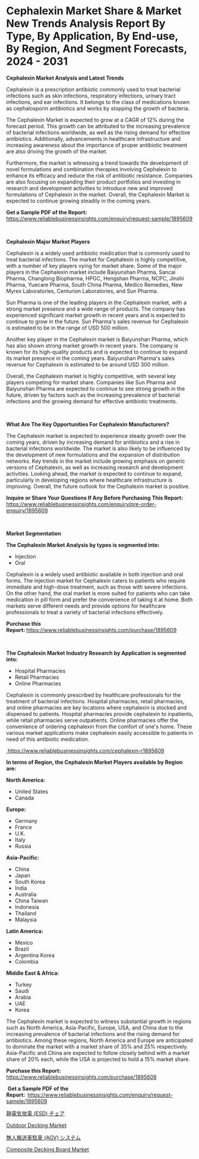 <p><h1>Cephalexin Market Share & Market New Trends Analysis Report By Type, By Application, By End-use, By Region, And Segment Forecasts, 2024 - 2031</h1></p><p><strong>Cephalexin Market Analysis and Latest Trends</strong></p>
<p><p>Cephalexin is a prescription antibiotic commonly used to treat bacterial infections such as skin infections, respiratory infections, urinary tract infections, and ear infections. It belongs to the class of medications known as cephalosporin antibiotics and works by stopping the growth of bacteria.</p><p>The Cephalexin Market is expected to grow at a CAGR of 12% during the forecast period. This growth can be attributed to the increasing prevalence of bacterial infections worldwide, as well as the rising demand for effective antibiotics. Additionally, advancements in healthcare infrastructure and increasing awareness about the importance of proper antibiotic treatment are also driving the growth of the market.</p><p>Furthermore, the market is witnessing a trend towards the development of novel formulations and combination therapies involving Cephalexin to enhance its efficacy and reduce the risk of antibiotic resistance. Companies are also focusing on expanding their product portfolios and investing in research and development activities to introduce new and improved formulations of Cephalexin in the market. Overall, the Cephalexin Market is expected to continue growing steadily in the coming years.</p></p>
<p><strong>Get a Sample PDF of the Report:&nbsp;</strong> <a href="https://www.reliablebusinessinsights.com/enquiry/request-sample/1895609">https://www.reliablebusinessinsights.com/enquiry/request-sample/1895609</a></p>
<p>&nbsp;</p>
<p><strong>Cephalexin Major Market Players</strong></p>
<p><p>Cephalexin is a widely used antibiotic medication that is commonly used to treat bacterial infections. The market for Cephalexin is highly competitive, with a number of key players vying for market share. Some of the major players in the Cephalexin market include Baiyunshan Pharma, Sancai Pharma, Changlong Biopharma, HPGC, Hengshan Pharma, NCPC, Jinshi Pharma, Yuecare Pharma, South China Pharma, Medico Remedies, New Myrex Laboratories, Centurion Laboratories, and Sun Pharma.</p><p>Sun Pharma is one of the leading players in the Cephalexin market, with a strong market presence and a wide range of products. The company has experienced significant market growth in recent years and is expected to continue to grow in the future. Sun Pharma's sales revenue for Cephalexin is estimated to be in the range of USD 500 million.</p><p>Another key player in the Cephalexin market is Baiyunshan Pharma, which has also shown strong market growth in recent years. The company is known for its high-quality products and is expected to continue to expand its market presence in the coming years. Baiyunshan Pharma's sales revenue for Cephalexin is estimated to be around USD 300 million.</p><p>Overall, the Cephalexin market is highly competitive, with several key players competing for market share. Companies like Sun Pharma and Baiyunshan Pharma are expected to continue to see strong growth in the future, driven by factors such as the increasing prevalence of bacterial infections and the growing demand for effective antibiotic treatments.</p></p>
<p>&nbsp;</p>
<p><strong>What Are The Key Opportunities For Cephalexin Manufacturers?</strong></p>
<p><p>The Cephalexin market is expected to experience steady growth over the coming years, driven by increasing demand for antibiotics and a rise in bacterial infections worldwide. The market is also likely to be influenced by the development of new formulations and the expansion of distribution networks. Key trends in the market include growing emphasis on generic versions of Cephalexin, as well as increasing research and development activities. Looking ahead, the market is expected to continue to expand, particularly in developing regions where healthcare infrastructure is improving. Overall, the future outlook for the Cephalexin market is positive.</p></p>
<p><strong>Inquire or Share Your Questions If Any Before Purchasing This Report:</strong> <a href="https://www.reliablebusinessinsights.com/enquiry/pre-order-enquiry/1895609">https://www.reliablebusinessinsights.com/enquiry/pre-order-enquiry/1895609</a></p>
<p>&nbsp;</p>
<p><strong>Market Segmentation</strong></p>
<p><strong>The Cephalexin Market Analysis by types is segmented into:</strong></p>
<p><ul><li>Injection</li><li>Oral</li></ul></p>
<p><p>Cephalexin is a widely used antibiotic available in both injection and oral forms. The injection market for Cephalexin caters to patients who require immediate and high-dose treatment, such as those with severe infections. On the other hand, the oral market is more suited for patients who can take medication in pill form and prefer the convenience of taking it at home. Both markets serve different needs and provide options for healthcare professionals to treat a variety of bacterial infections effectively.</p></p>
<p><strong>Purchase this Report:&nbsp;</strong><a href="https://www.reliablebusinessinsights.com/purchase/1895609">https://www.reliablebusinessinsights.com/purchase/1895609</a></p>
<p>&nbsp;</p>
<p><strong>The Cephalexin Market Industry Research by Application is segmented into:</strong></p>
<p><ul><li>Hospital Pharmacies</li><li>Retail Pharmacies</li><li>Online Pharmacies</li></ul></p>
<p><p>Cephalexin is commonly prescribed by healthcare professionals for the treatment of bacterial infections. Hospital pharmacies, retail pharmacies, and online pharmacies are key locations where cephalexin is stocked and dispensed to patients. Hospital pharmacies provide cephalexin to inpatients, while retail pharmacies serve outpatients. Online pharmacies offer the convenience of ordering cephalexin from the comfort of one's home. These various market applications make cephalexin easily accessible to patients in need of this antibiotic medication.</p></p>
<p><a href="https://www.reliablebusinessinsights.com/cephalexin-r1895609">&nbsp;https://www.reliablebusinessinsights.com/cephalexin-r1895609</a></p>
<p><strong>In terms of Region, the Cephalexin Market Players available by Region are:</strong></p>
<p>
    <p> <strong> North America: </strong>
        <ul>
            <li>United States</li>
            <li>Canada</li>
        </ul>
        </p> 
    <p> <strong> Europe: </strong>
        <ul>
            <li>Germany</li>
            <li>France</li>
            <li>U.K.</li>
            <li>Italy</li>
            <li>Russia</li>
        </ul>
        </p> 
    <p> <strong> Asia-Pacific: </strong>
        <ul>
            <li>China</li>
            <li>Japan</li>
            <li>South Korea</li>
            <li>India</li>
            <li>Australia</li>
            <li>China Taiwan</li>
            <li>Indonesia</li>
            <li>Thailand</li>
            <li>Malaysia</li>
        </ul>
        </p> 
    <p> <strong> Latin America: </strong>
        <ul>
            <li>Mexico</li>
            <li>Brazil</li>
            <li>Argentina Korea</li>
            <li>Colombia</li>
        </ul>
        </p> 
    <p> <strong> Middle East & Africa: </strong>
        <ul>
            <li>Turkey</li>
            <li>Saudi</li>
            <li>Arabia</li>
            <li>UAE</li>
            <li>Korea</li>
        </ul>
    </p>
    </p>
<p><p>The Cephalexin market is expected to witness substantial growth in regions such as North America, Asia-Pacific, Europe, USA, and China due to the increasing prevalence of bacterial infections and the rising demand for antibiotics. Among these regions, North America and Europe are anticipated to dominate the market with a market share of 35% and 25% respectively. Asia-Pacific and China are expected to follow closely behind with a market share of 20% each, while the USA is projected to hold a 15% market share.</p></p>
<p><strong>Purchase this Report: </strong><a href="https://www.reliablebusinessinsights.com/purchase/1895609">https://www.reliablebusinessinsights.com/purchase/1895609</a></p>
<p>&nbsp;<strong>Get a Sample PDF of the Report:&nbsp;&nbsp;</strong><a href="https://www.reliablebusinessinsights.com/enquiry/request-sample/1895609">https://www.reliablebusinessinsights.com/enquiry/request-sample/1895609</a></p>
<p><strong></strong></p>
<p><p><a href="https://github.com/deonnorth8/Market-Research-Report-List-2/blob/main/7310593178445.md">静電気放電 (ESD) チェア</a></p><p><a href="https://github.com/nicoletavirag/Market-Research-Report-List-4/blob/main/outdoor-decking-market.md">Outdoor Decking Market</a></p><p><a href="https://github.com/LizaHeller2023/Market-Research-Report-List-1/blob/main/7039385178446.md">無人搬送車駐車 (AGV) システム</a></p><p><a href="https://github.com/redneck06/Market-Research-Report-List-4/blob/main/composite-decking-board-market.md">Composite Decking Board Market</a></p></p>